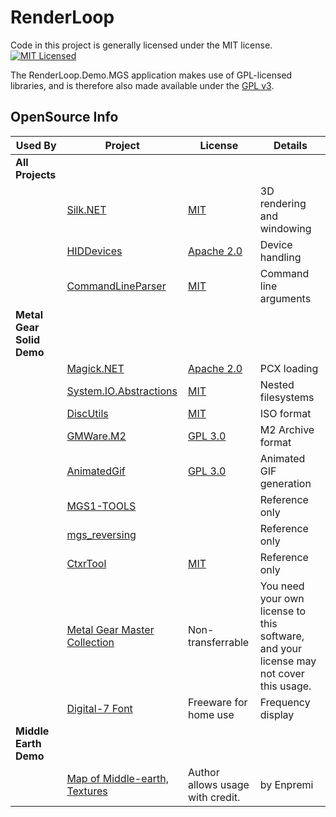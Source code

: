 RenderLoop
=======

Code in this project is generally licensed under the MIT license.  
[![MIT Licensed](https://img.shields.io/badge/license-MIT-blue.svg?style=flat-square)](license.md)

The RenderLoop.Demo.MGS application makes use of GPL-licensed libraries, and is therefore also made available under the [GPL v3](RenderLoop.Demo.MGS/license.md).

OpenSource Info
---------------

| Used By | Project | License | Details |
|---------|---------|---------|---------|
| **All Projects**                   ||||
| | [Silk.NET](https://github.com/dotnet/Silk.NET) | [MIT](https://github.com/dotnet/Silk.NET/blob/main/LICENSE.md) | 3D rendering and windowing |
| | [HIDDevices](https://github.com/DevDecoder/HIDDevices) | [Apache 2.0](https://github.com/DevDecoder/HIDDevices/blob/master/LICENSE.txt) | Device handling |
| | [CommandLineParser](https://github.com/commandlineparser/commandline) | [MIT](https://github.com/commandlineparser/commandline/blob/master/License.md) | Command line arguments |
| **Metal Gear Solid Demo** | | | |
| | [Magick.NET](https://github.com/dlemstra/Magick.NET) | [Apache 2.0](https://github.com/dlemstra/Magick.NET/blob/main/License.txt) | PCX loading |
| | [System.IO.Abstractions](https://github.com/TestableIO/System.IO.Abstractions) | [MIT](https://github.com/TestableIO/System.IO.Abstractions/blob/main/LICENSE) | Nested filesystems |
| | [DiscUtils](https://github.com/DiscUtils/DiscUtils) | [MIT](https://github.com/DiscUtils/DiscUtils/blob/develop/LICENSE.txt) | ISO format |
| | [GMWare.M2](https://gitlab.com/modmyclassic/sega-mega-drive-mini/marchive-batch-tool) | [GPL 3.0](https://gitlab.com/modmyclassic/sega-mega-drive-mini/marchive-batch-tool/-/blob/master/COPYING) | M2 Archive format |
| | [AnimatedGif](https://github.com/mrousavy/AnimatedGif) | [GPL 3.0](https://github.com/mrousavy/AnimatedGif/blob/master/LICENSE) | Animated GIF generation |
| | [MGS1-TOOLS](https://github.com/MSylvia/MGS1-TOOLS) | | Reference only |
| | [mgs_reversing](https://github.com/FoxdieTeam/mgs_reversing) | | Reference only |
| | [CtxrTool](https://github.com/Jayveer/CtxrTool) | [MIT](https://github.com/Jayveer/CtxrTool/blob/master/README.md) | Reference only |
| | [Metal Gear Master Collection](https://store.steampowered.com/app/2131630/METAL_GEAR_SOLID__Master_Collection_Version/) | Non-transferrable | You need your own license to this software, and your license may not cover this usage. |
| | [Digital-7 Font](http://style7.website/font.php?font=digital-7) | Freeware for home use | Frequency display |
| **Middle Earth Demo**              ||||
| | [Map of Middle-earth, Textures](https://www.moddb.com/addons/map-of-middle-earth-textures) | Author allows usage with credit. | by Enpremi |
